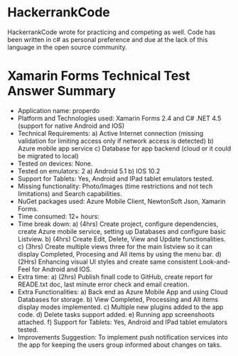 # HackerrankCode

HackerrankCode wrote for practicing and competing as well.
Code has been written in c# as personal preference and due at the lack of this language in the open source community.

# Xamarin Forms Technical Test Answer Summary

+ Application name: properdo
+ Platform and Technologies used: Xamarin Forms 2.4 and C# .NET 4.5 (support for native Android and IOS)
+ Technical Requirements:
  a) Active Internet connection (missing validation for limiting access only if network access is detected)
  b) Azure mobile app service
  c) Database for app backend (cloud or it could be migrated to local)
+ Tested on devices: None.
+ Tested on emulators: 2
  a) Android 5.1
  b) IOS 10.2
+ Support for Tablets: Yes, Android and IPad tablet emulators tested.
+ Missing functionality: Photo/Images (time restrictions and not tech limitations) and Search capabilities.
+ NuGet packages used: Azure Mobile Client, NewtonSoft Json, Xamarin Forms.
+ Time consumed: 12+ hours:
+ Time break down: 
  a) (4hrs) Create project, configure dependencies, create Azure mobile service, setting up Databases and configure basic Listview.
  b) (4hrs) Create Edit, Delete, View and Update functionalities.
  c) (3hrs) Create multiple views three for the main listview so it can display Completed, Procesing and All items by using the menu bar.
  d) (2Hrs) Enhancing visual UI styles and create same consistent  Look-and-Feel for Android and IOS.
 + Extra time:
  a) (2hrs) Publish finall code to GitHub, create report for READE.txt doc, last minute error check and email creation.
  + Extra Functionalities:
  a) Back end as Azure Mobile App and using Cloud Databases for storage.
  b) View Completed, Processing and All items display modes implemented.
  c) Multiple new plugins added to the app code.
  d) Delete tasks support added.
  e) Running app screenshoots attached.
  f) Support for Tablets: Yes, Android and IPad tablet emulators tested.
 + Improvements Suggestion: To implement push notification services into the app for keeping the users group informed about changes on taks.
  
